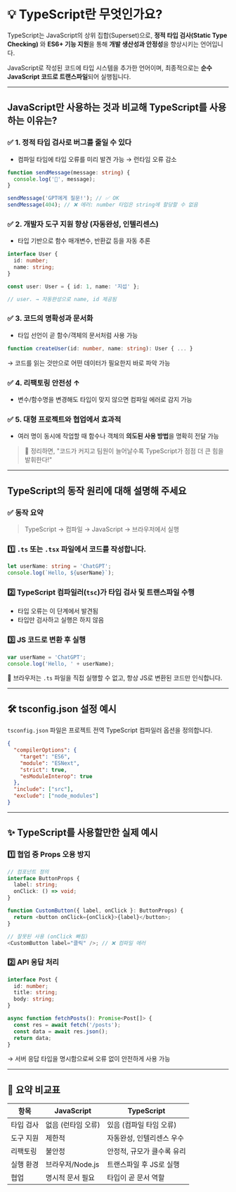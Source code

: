 # 💡 TypeScript란 무엇인가요?

TypeScript는 JavaScript의 상위 집합(Superset)으로, **정적 타입 검사(Static Type Checking)** 와 **ES6+ 기능 지원**을 통해 **개발 생산성과 안정성**을 향상시키는 언어입니다.

JavaScript로 작성된 코드에 타입 시스템을 추가한 언어이며, 최종적으로는 **순수 JavaScript 코드로 트랜스파일**되어 실행됩니다.

---

## JavaScript만 사용하는 것과 비교해 TypeScript를 사용하는 이유는?

### ✅ 1. 정적 타입 검사로 버그를 줄일 수 있다

- 컴파일 타임에 타입 오류를 미리 발견 가능 → 런타임 오류 감소

```ts
function sendMessage(message: string) {
  console.log('👋', message);
}

sendMessage('GPT에게 질문!'); // ✅ OK
sendMessage(404); // ❌ 에러: number 타입은 string에 할당할 수 없음
```

### ✅ 2. 개발자 도구 지원 향상 (자동완성, 인텔리센스)

- 타입 기반으로 함수 매개변수, 반환값 등을 자동 추론

```ts
interface User {
  id: number;
  name: string;
}

const user: User = { id: 1, name: '지섭' };

// user. → 자동완성으로 name, id 제공됨
```

### ✅ 3. 코드의 명확성과 문서화

- 타입 선언이 곧 함수/객체의 문서처럼 사용 가능

```ts
function createUser(id: number, name: string): User { ... }
```

→ 코드를 읽는 것만으로 어떤 데이터가 필요한지 바로 파악 가능

### ✅ 4. 리팩토링 안전성 ↑

- 변수/함수명을 변경해도 타입이 맞지 않으면 컴파일 에러로 감지 가능

### ✅ 5. 대형 프로젝트와 협업에서 효과적

- 여러 명이 동시에 작업할 때 함수나 객체의 **의도된 사용 방법**을 명확히 전달 가능

> 🧠 정리하면, "코드가 커지고 팀원이 늘어날수록 TypeScript가 점점 더 큰 힘을 발휘한다!"

---

## TypeScript의 동작 원리에 대해 설명해 주세요

### ✅ 동작 요약

> TypeScript → 컴파일 → JavaScript → 브라우저에서 실행

### 1️⃣ `.ts` 또는 `.tsx` 파일에서 코드를 작성합니다.

```ts
let userName: string = 'ChatGPT';
console.log(`Hello, ${userName}`);
```

### 2️⃣ TypeScript 컴파일러(`tsc`)가 타입 검사 및 트랜스파일 수행

- 타입 오류는 이 단계에서 발견됨
- 타입만 검사하고 실행은 하지 않음

### 3️⃣ JS 코드로 변환 후 실행

```js
var userName = 'ChatGPT';
console.log('Hello, ' + userName);
```

📌 브라우저는 `.ts` 파일을 직접 실행할 수 없고, 항상 JS로 변환된 코드만 인식합니다.

---

## 🛠 tsconfig.json 설정 예시

`tsconfig.json` 파일은 프로젝트 전역 TypeScript 컴파일러 옵션을 정의합니다.

```json
{
  "compilerOptions": {
    "target": "ES6",
    "module": "ESNext",
    "strict": true,
    "esModuleInterop": true
  },
  "include": ["src"],
  "exclude": ["node_modules"]
}
```

---

## ✨ TypeScript를 사용할만한 실제 예시

### 1️⃣ 협업 중 Props 오용 방지

```ts
// 컴포넌트 정의
interface ButtonProps {
  label: string;
  onClick: () => void;
}

function CustomButton({ label, onClick }: ButtonProps) {
  return <button onClick={onClick}>{label}</button>;
}

// 잘못된 사용 (onClick 빠짐)
<CustomButton label="클릭" />; // ❌ 컴파일 에러
```

### 2️⃣ API 응답 처리

```ts
interface Post {
  id: number;
  title: string;
  body: string;
}

async function fetchPosts(): Promise<Post[]> {
  const res = await fetch('/posts');
  const data = await res.json();
  return data;
}
```

→ 서버 응답 타입을 명시함으로써 오류 없이 안전하게 사용 가능

---

## 📌 요약 비교표

| 항목      | JavaScript         | TypeScript                 |
| --------- | ------------------ | -------------------------- |
| 타입 검사 | 없음 (런타임 오류) | 있음 (컴파일 타임 오류)    |
| 도구 지원 | 제한적             | 자동완성, 인텔리센스 우수  |
| 리팩토링  | 불안정             | 안정적, 규모가 클수록 유리 |
| 실행 환경 | 브라우저/Node.js   | 트랜스파일 후 JS로 실행    |
| 협업      | 명시적 문서 필요   | 타입이 곧 문서 역할        |
